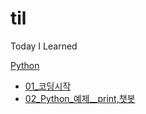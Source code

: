 # til
Today I Learned

[Python](#Python)
 - [01_코딩시작](Python/01_코딩시작.md)
 - [02_Python_예제__print,챗봇](Python/02_Python_예제__print,챗봇)
